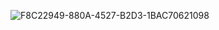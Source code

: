 ![F8C22949-880A-4527-B2D3-1BAC70621098](https://github.com/vampaku/vampaku/assets/139192960/a06f826f-780a-46ce-ba56-82e90c12956e)

